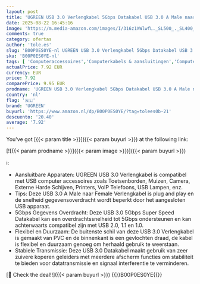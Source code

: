 ```yaml
---
layout: post
title: 'UGREEN USB 3.0 Verlengkabel 5Gbps Datakabel USB 3.0 A Male naar A Female Datakabel.  2M '
date: 2025-08-22 16:45:16
image: 'https://m.media-amazon.com/images/I/316z1XWlwfL._SL500_._SL400_.jpg'
comments: true
category: ofertas
author: 'tole.es'
slug: 'B00P0ES0YE-nl UGREEN USB 3.0 Verlengkabel 5Gbps Datakabel USB 3.0 A Male...'
sku: 'B00P0ES0YE-nl'
tags: [ 'Computeraccessoires','Computerkabels & aansluitingen','Computers, onderdelen & accessoires','Elektronica','Kabels & accessoires','USB-kabels','ugreen','🇳🇱', ]
actualPrice: 7.92 EUR
currency: EUR
price: 7.92
comparePrice: 9.95 EUR
prodname: 'UGREEN USB 3.0 Verlengkabel 5Gbps Datakabel USB 3.0 A Male naar A Female Datakabel.  2M '
country: 'nl'
flag: '🇳🇱'
brand: 'UGREEN'
buyurl: 'https://www.amazon.nl/dp/B00P0ES0YE/?tag=tolees0b-21'
descuento: '20.40'
average: '7.92'
---
```


You've got [{{< param title >}}]({{< param buyurl >}}) at the following link:

[![{{< param prodname >}}]({{< param image >}})]({{< param buyurl >}})

ℹ️:

- Aansluitbare Apparaten: UGREEN USB 3.0 Verlengkabel is compatibel met USB computer accessoires zoals Toetsenborden, Muizen, Camera, Externe Harde Schijven, Printers, VoIP Telefoons, USB Lampen, enz.
- Tips: Deze USB 3.0 A Male naar Female Verlengkabel is plug and play en de snelheid gegevensoverdracht wordt beperkt door het aangesloten USB apparaat.
- 5Gbps Gegevens Overdracht: Deze USB 3.0 5Gbps Super Speed Datakabel kan een overdrachtssnelheid tot 5Gbps ondersteunen en kan achterwaarts compatibel zijn met USB 2.0, 1.1 en 1.0.
- Flexibel en Duurzaam: De buitenste schil van deze USB 3.0 Verlengkabel is gemaakt van PVC en de binnenkant is een gevlochten draad, de kabel is flexibel en duurzaam genoeg om herhaald gebruik te weerstaan.
- Stabiele Transmissie: Deze USB 3.0 Datakabel maakt gebruik van zeer zuivere koperen geleiders met meerdere afscherm functies om stabiliteit te bieden voor datatransmissie en signaal interferentie te verminderen.

[🛒 Check the deal!!]({{< param buyurl >}})
{{<world>}}B00P0ES0YE{{</world>}}
